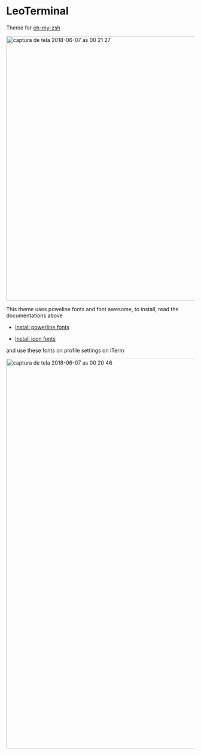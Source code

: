 # LeoTerminal

Theme for [oh-my-zsh](https://github.com/robbyrussell/oh-my-zsh/)


<img width="706" alt="captura de tela 2018-06-07 as 00 21 27" src="https://user-images.githubusercontent.com/1735944/41076611-d9c35d6e-69e8-11e8-929a-0d894b0e271e.png">

This theme uses poweline fonts and font awesome, to install, read the documentations above


- [Install powerline fonts](https://github.com/powerline/fonts)

- [Install icon fonts](https://github.com/gabrielelana/awesome-terminal-fonts/wiki/OS-X)


and use these fonts on profile settings on iTerm

<img width="1040" alt="captura de tela 2018-06-07 as 00 20 46" src="https://user-images.githubusercontent.com/1735944/41076612-da135b48-69e8-11e8-9926-d45a9e0e0b5d.png">
